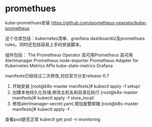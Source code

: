 # promethues
kube-promethues安装
https://github.com/prometheus-operator/kube-prometheus

这个仓库包括：kubernetes清单、granfana dashboard以及promethues rules。同时还包括容易上手的安装脚本。

组件包括：
The Prometheus Operator
高可用Prometheus
高可用Alertmanager
Prometheus node-exporter
Prometheus Adapter for Kubernetes Metrics APIs
kube-state-metrics
Grafana

manifests已经经过二次修改,对应官方分支release-0.7
1. 开始安装
[root@k8s-master manifests]# kubectl apply -f setup/
2. 创建本地持久化存储,修改主机名和目录后执行
[root@k8s-master manifests]# kubectl apply -f store_local/
3. 修改alertmanager-secret.yaml,增加报警邮箱
[root@k8s-master manifests]# kubectl apply -f .

查看pod是否正常
kubectl get pod -n monitoring
